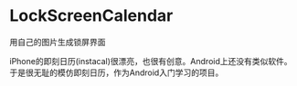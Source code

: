 LockScreenCalendar
==================

用自己的图片生成锁屏界面

iPhone的即刻日历(instacal)很漂亮，也很有创意。Android上还没有类似软件。于是很无耻的模仿即刻日历，作为Android入门学习的项目。
